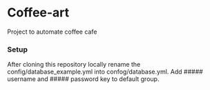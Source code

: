 # Coffee-art
Project to automate coffee cafe

### Setup
After cloning this repository locally rename the config/database_example.yml into confog/database.yml. Add  ##### username and ##### password key to default group.
